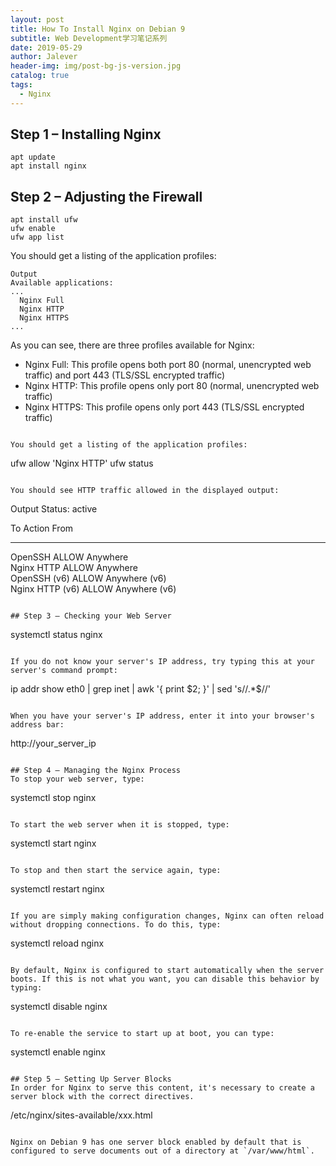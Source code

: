 ```yaml
---
layout: post
title: How To Install Nginx on Debian 9
subtitle: Web Development学习笔记系列
date: 2019-05-29
author: Jalever
header-img: img/post-bg-js-version.jpg
catalog: true
tags:
  - Nginx
---
```


## Step 1 – Installing Nginx
```
apt update
apt install nginx
```


## Step 2 – Adjusting the Firewall
```
apt install ufw
ufw enable
ufw app list
```
You should get a listing of the application profiles:
```
Output
Available applications:
...
  Nginx Full
  Nginx HTTP
  Nginx HTTPS
...
```

As you can see, there are three profiles available for Nginx:

- Nginx Full: This profile opens both port 80 (normal, unencrypted web traffic) and port 443 (TLS/SSL encrypted traffic)
- Nginx HTTP: This profile opens only port 80 (normal, unencrypted web traffic)
- Nginx HTTPS: This profile opens only port 443 (TLS/SSL encrypted traffic)

```

You should get a listing of the application profiles:

```
ufw allow 'Nginx HTTP'
ufw status
```

You should see HTTP traffic allowed in the displayed output:

```
Output
Status: active

To                         Action      From
--                         ------      ----
OpenSSH                    ALLOW       Anywhere                  
Nginx HTTP                 ALLOW       Anywhere                  
OpenSSH (v6)               ALLOW       Anywhere (v6)             
Nginx HTTP (v6)            ALLOW       Anywhere (v6)
```

## Step 3 – Checking your Web Server

```
systemctl status nginx
```

If you do not know your server's IP address, try typing this at your server's command prompt:
```
ip addr show eth0 | grep inet | awk '{ print $2; }' | sed 's/\/.*$//'
```

When you have your server's IP address, enter it into your browser's address bar:

```
http://your_server_ip
```

## Step 4 – Managing the Nginx Process
To stop your web server, type:
```
systemctl stop nginx
```

To start the web server when it is stopped, type:
```
systemctl start nginx
```

To stop and then start the service again, type:
```
systemctl restart nginx
```

If you are simply making configuration changes, Nginx can often reload without dropping connections. To do this, type:
```
systemctl reload nginx
```

By default, Nginx is configured to start automatically when the server boots. If this is not what you want, you can disable this behavior by typing:
```
systemctl disable nginx
```

To re-enable the service to start up at boot, you can type:
```
systemctl enable nginx
```

## Step 5 – Setting Up Server Blocks
In order for Nginx to serve this content, it's necessary to create a server block with the correct directives.
```
/etc/nginx/sites-available/xxx.html
```

Nginx on Debian 9 has one server block enabled by default that is configured to serve documents out of a directory at `/var/www/html`.
